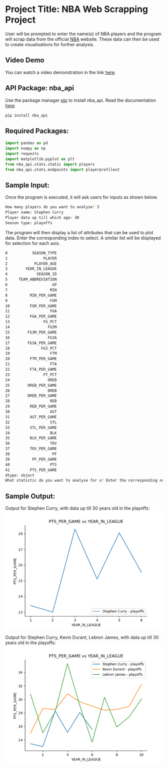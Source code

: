 # Project Title: NBA Web Scrapping Project

User will be prompted to enter the name(s) of NBA players and the program will scrap data from the official [NBA](https://www.nba.com/stats) website. These data can then be used to create visualisations for further analysis.

## Video Demo

You can watch a video demonstration in the link [here](https://youtu.be/rP-pNSaPR7A).

## API Package: nba_api
Use the package manager [pip](https://pip.pypa.io/en/stable/) to install nba_api. Read the documentation [here](https://github.com/swar/nba_api).

```bash
pip install nba_api
```

## Required Packages:
```python
import pandas as pd
import numpy as np
import requests
import matplotlib.pyplot as plt
from nba_api.stats.static import players
from nba_api.stats.endpoints import playerprofilev2
```
## Sample Input:
Once the program is executed, it will ask users for inputs as shown below.
```bash
How many players do you want to analyse? 3
Player name: Stephen Curry
Player data up till which age: 30
Season type: playoffs
```
The program will then display a list of attributes that can be used to plot data. Enter the corresponding index to select. A similar list will be displayed for selection for each axis.
```bash
0           SEASON_TYPE
1                PLAYER
2            PLAYER_AGE
3        YEAR_IN_LEAGUE
4             SEASON_ID
5     TEAM_ABBREVIATION
6                    GP
7                   MIN
8          MIN_PER_GAME
9                   FGM
10         FGM_PER_GAME
11                  FGA
12         FGA_PER_GAME
13               FG_PCT
14                 FG3M
15        FG3M_PER_GAME
16                 FG3A
17        FG3A_PER_GAME
18              FG3_PCT
19                  FTM
20         FTM_PER_GAME
21                  FTA
22         FTA_PER_GAME
23               FT_PCT
24                 OREB
25        OREB_PER_GAME
26                 DREB
27        DREB_PER_GAME
28                  REB
29         REB_PER_GAME
30                  AST
31         AST_PER_GAME
32                  STL
33         STL_PER_GAME
34                  BLK
35         BLK_PER_GAME
36                  TOV
37         TOV_PER_GAME
38                   PF
39          PF_PER_GAME
40                  PTS
41         PTS_PER_GAME
dtype: object
What statistic do you want to analyse for x? Enter the corresponding numerical index: 3
```

## Sample Output:
Output for Stephen Curry, with data up till 30 years old in the playoffs:
![](https://github.com/KhengPeng/CS50p-Final-Project/blob/main/Figure_1.png)

Output for Stephen Curry, Kevin Durant, Lebron James, with data up till 30 years old in the playoffs:
![](https://github.com/KhengPeng/CS50p-Final-Project/blob/main/Figure_2.png)
